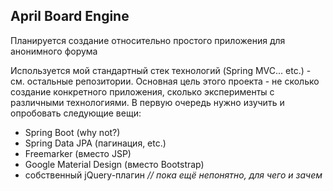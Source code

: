## April Board Engine
Планируется создание относительно простого приложения для анонимного форума

Используется мой стандартный стек технологий (Spring MVC... etc.) - см. остальные репозитории.
Основная цель этого проекта - не сколько создание конкретного приложения, сколько эксперименты с различными технологиями.
В первую очередь нужно изучить и опробовать следующие вещи:
- Spring Boot (why not?)
- Spring Data JPA (пагинация, etc.)
- Freemarker (вместо JSP)
- Google Material Design (вместо Bootstrap)
- собственный jQuery-плагин <i>// пока ещё непонятно, для чего и зачем